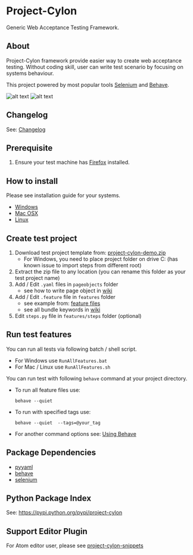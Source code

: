 Project-Cylon
=============
Generic Web Acceptance Testing Framework.

About
-----
Project-Cylon framework provide easier way to create web acceptance testing.
Without coding skill, user can write test scenario by focusing on systems behaviour.

This project powered by most popular tools [Selenium](http://docs.seleniumhq.org/) and [Behave](http://pythonhosted.org/behave/).

![alt text](http://docs.seleniumhq.org/images/big-logo.png)
![alt text](https://raw.githubusercontent.com/behave/behave/master/docs/_static/behave_logo.png)


Changelog
---------
See: [Changelog](https://github.com/gigapixel/project-cylon/blob/master/CHANGELOG.md)

Prerequisite
------------
1. Ensure your test machine has [Firefox](http://www.mozilla.org/en-US/firefox/new/) installed.

How to install
--------------
Please see installation guide for your systems.

* [Windows](https://github.com/gigapixel/project-cylon/wiki/Installation-on-Windows)
* [Mac OSX](https://github.com/gigapixel/project-cylon/wiki/Installation-on-Mac-OSX)
* [Linux](https://github.com/gigapixel/project-cylon/wiki/Installation-on-Linux)

Create test project
-------------------
1. Download test project template from: [project-cylon-demo.zip](https://github.com/gigapixel/project-cylon-demo/archive/master.zip)
    * For Windows, you need to place project folder on drive C: (has known issue to import steps from different root)
2. Extract the zip file to any location (you can rename this folder as your test project name)
3. Add / Edit ```.yaml``` files in ```pageobjects``` folder
    * see how to write page object in [wiki](https://github.com/gigapixel/project-cylon/wiki/Page-Object)
4. Add / Edit ```.feature``` file in ```features``` folder
    * see example from: [feature files](http://pythonhosted.org/behave/tutorial.html#feature-files)
    * see all bundle keywords in [wiki](https://github.com/gigapixel/project-cylon/wiki/Bundle-Keywords)
5. Edit ```steps.py``` file in ```features/steps``` folder (optional)

Run test features
-----------------
You can run all tests via following batch / shell script.

* For Windows use ```RunAllFeatures.bat```
* For Mac / Linux use ```RunAllFeatures.sh```

You can run test with following ```behave``` command at your project directory.

* To run all feature files use:

    ```
    behave --quiet
    ```
* To run with specified tags use:

    ```
    behave --quiet  --tags=@your_tag
    ```
* For another command options see: [Using Behave](http://pythonhosted.org/behave/behave.html)

Package Dependencies
--------------------
* [pyyaml](https://pypi.python.org/pypi/PyYAML)
* [behave](https://pypi.python.org/pypi/behave)
* [selenium](https://pypi.python.org/pypi/selenium)

Python Package Index
--------------------
See: https://pypi.python.org/pypi/project-cylon

Support Editor Plugin
---------------------
For Atom editor user, please see [project-cylon-snippets](https://atom.io/packages/project-cylon-snippets)

